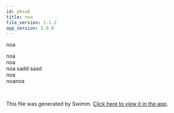 ```yaml
---
id: pbxu6
title: noa
file_version: 1.1.2
app_version: 1.8.0
---
```


noa

noa<br/>
noa<br/>
noa sadd sasd<br/>
noa<br/>
noanoa

<br/>

This file was generated by Swimm. [Click here to view it in the app](https://swimm-web-app.web.app/repos/Z2l0aHViJTNBJTNBTm9hUmVwbyUzQSUzQU5vYW96ZXI=/docs/pbxu6).
